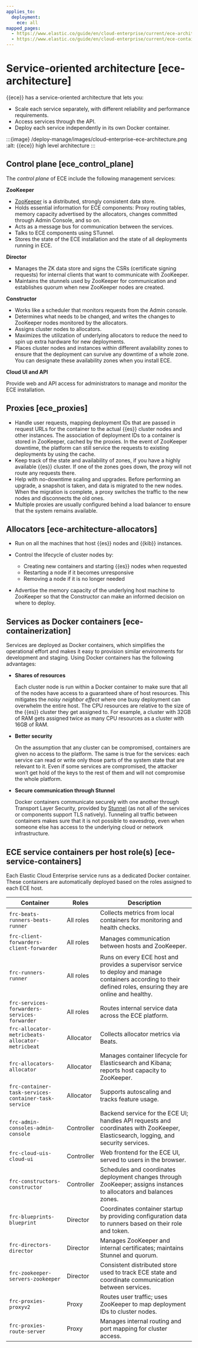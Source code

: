 ```yaml
---
applies_to:
  deployment:
    ece: all
mapped_pages:
  - https://www.elastic.co/guide/en/cloud-enterprise/current/ece-architecture.html
  - https://www.elastic.co/guide/en/cloud-enterprise/current/ece-containerization.html
---
```


# Service-oriented architecture [ece-architecture]

{{ece}} has a service-oriented architecture that lets you:

* Scale each service separately, with different reliability and performance requirements.
* Access services through the API.
* Deploy each service independently in its own Docker container.

:::{image} /deploy-manage/images/cloud-enterprise-ece-architecture.png
:alt: {{ece}} high level architecture
:::

## Control plane [ece_control_plane]

The *control plane* of ECE include the following management services:

**ZooKeeper**

* [ZooKeeper](http://zookeeper.apache.org/) is a distributed, strongly consistent data store.
* Holds essential information for ECE components: Proxy routing tables, memory capacity advertised by the allocators, changes committed through Admin Console, and so on.
* Acts as a message bus for communication between the services.
* Talks to ECE components using STunnel.
* Stores the state of the ECE installation and the state of all deployments running in ECE.

**Director**

* Manages the ZK data store and signs the CSRs (certificate signing requests) for internal clients that want to communicate with ZooKeeper.
* Maintains the stunnels used by ZooKeeper for communication and establishes quorum when new ZooKeeper nodes are created.

**Constructor**

* Works like a scheduler that monitors requests from the Admin console.
* Determines what needs to be changed, and writes the changes to ZooKeeper nodes monitored by the allocators.
* Assigns cluster nodes to allocators.
* Maximizes the utilization of underlying allocators to reduce the need to spin up extra hardware for new deployments.
* Places cluster nodes and instances within different availability zones to ensure that the deployment can survive any downtime of a whole zone. You can designate these availability zones when you install ECE.

**Cloud UI and API**

Provide web and API access for administrators to manage and monitor the ECE installation.


## Proxies [ece_proxies]

* Handle user requests, mapping deployment IDs that are passed in request URLs for the container to the actual {{es}} cluster nodes and other instances. The association of deployment IDs to a container is stored in ZooKeeper, cached by the proxies. In the event of ZooKeeper downtime, the platform can still service the requests to existing deployments by using the cache.
* Keep track of the state and availability of zones, if you have a highly available {{es}} cluster. If one of the zones goes down, the proxy will not route any requests there.
* Help with no-downtime scaling and upgrades. Before performing an upgrade, a snapshot is taken, and data is migrated to the new nodes. When the migration is complete, a proxy switches the traffic to the new nodes and disconnects the old ones.
* Multiple proxies are usually configured behind a load balancer to ensure that the system remains available.


## Allocators [ece-architecture-allocators]

* Run on all the machines that host {{es}} nodes and {{kib}} instances.
* Control the lifecycle of cluster nodes by:

    * Creating new containers and starting {{es}} nodes when requested
    * Restarting a node if it becomes unresponsive
    * Removing a node if it is no longer needed

* Advertise the memory capacity of the underlying host machine to ZooKeeper so that the Constructor can make an informed decision on where to deploy.

## Services as Docker containers [ece-containerization]

Services are deployed as Docker containers, which simplifies the operational effort and makes it easy to provision similar environments for development and staging. Using Docker containers has the following advantages:

* **Shares of resources**

    Each cluster node is run within a Docker container to make sure that all of the nodes have access to a guaranteed share of host resources. This mitigates the *noisy neighbor effect* where one busy deployment can overwhelm the entire host. The CPU resources are relative to the size of the {{es}} cluster they get assigned to. For example, a cluster with 32GB of RAM gets assigned twice as many CPU resources as a cluster with 16GB of RAM.

* **Better security**

    On the assumption that any cluster can be compromised, containers are given no access to the platform. The same is true for the services: each service can read or write only those parts of the system state that are relevant to it. Even if some services are compromised, the attacker won’t get hold of the keys to the rest of them and will not compromise the whole platform.

* **Secure communication through Stunnel**

    Docker containers communicate securely with one another through Transport Layer Security, provided by [Stunnel](https://www.stunnel.org/) (as not all of the services or components support TLS natively). Tunneling all traffic between containers makes sure that it is not possible to eavesdrop, even when someone else has access to the underlying cloud or network infrastructure.

## ECE service containers per host role(s) [ece-service-containers]

Each Elastic Cloud Enterprise service runs as a dedicated Docker container. These containers are automatically deployed based on the roles assigned to each ECE host.

| Container                                          | Roles         | Description |
|---|---|---|
| `frc-beats-runners-beats-runner`                  | All roles     | Collects metrics from local containers for monitoring and health checks. |
| `frc-client-forwarders-client-forwarder`          | All roles     | Manages communication between hosts and ZooKeeper. |
| `frc-runners-runner`                              | All roles     | Runs on every ECE host and provides a supervisor service to deploy and manage containers according to their defined roles, ensuring they are online and healthy. |
| `frc-services-forwarders-services-forwarder`      | All roles     | Routes internal service data across the ECE platform. |
| `frc-allocator-metricbeats-allocator-metricbeat`  | Allocator     | Collects allocator metrics via Beats. |
| `frc-allocators-allocator`                        | Allocator     | Manages container lifecycle for Elasticsearch and Kibana; reports host capacity to ZooKeeper. |
| `frc-container-task-services-container-task-service` | Allocator  | Supports autoscaling and tracks feature usage. |
| `frc-admin-consoles-admin-console`                | Controller    | Backend service for the ECE UI; handles API requests and coordinates with ZooKeeper, Elasticsearch, logging, and security services. |
| `frc-cloud-uis-cloud-ui`                          | Controller    | Web frontend for the ECE UI, served to users in the browser. |
| `frc-constructors-constructor`                    | Controller    | Schedules and coordinates deployment changes through ZooKeeper; assigns instances to allocators and balances zones. |
| `frc-blueprints-blueprint`                        | Director      | Coordinates container startup by providing configuration data to runners based on their role and token. |
| `frc-directors-director`                          | Director      | Manages ZooKeeper and internal certificates; maintains Stunnel and quorum. |
| `frc-zookeeper-servers-zookeeper`                 | Director      | Consistent distributed store used to track ECE state and coordinate communication between services. |
| `frc-proxies-proxyv2`                             | Proxy         | Routes user traffic; uses ZooKeeper to map deployment IDs to cluster nodes. |
| `frc-proxies-route-server`                        | Proxy         | Manages internal routing and port mapping for cluster access. |
